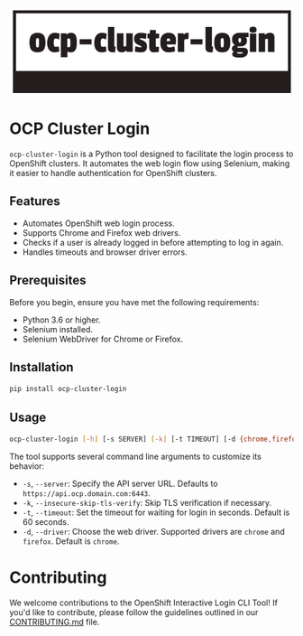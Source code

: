 ![Logo](assets/logo.png)

# OCP Cluster Login

`ocp-cluster-login` is a Python tool designed to facilitate the login process to OpenShift clusters. It automates the web login flow using Selenium, making it easier to handle authentication for OpenShift clusters.

## Features

- Automates OpenShift web login process.
- Supports Chrome and Firefox web drivers.
- Checks if a user is already logged in before attempting to log in again.
- Handles timeouts and browser driver errors.

## Prerequisites

Before you begin, ensure you have met the following requirements:
- Python 3.6 or higher.
- Selenium installed.
- Selenium WebDriver for Chrome or Firefox.

## Installation
```bash
pip install ocp-cluster-login
```

## Usage
```bash
ocp-cluster-login [-h] [-s SERVER] [-k] [-t TIMEOUT] [-d {chrome,firefox}]
```
The tool supports several command line arguments to customize its behavior:
- `-s`, `--server`: Specify the API server URL. Defaults to `https://api.ocp.domain.com:6443`.
- `-k`, `--insecure-skip-tls-verify`: Skip TLS verification if necessary.
- `-t`, `--timeout`: Set the timeout for waiting for login in seconds. Default is 60 seconds.
- `-d`, `--driver`: Choose the web driver. Supported drivers are `chrome` and `firefox`. Default is `chrome`.

# Contributing

We welcome contributions to the OpenShift Interactive Login CLI Tool! If you'd like to contribute, please follow the guidelines outlined in our [CONTRIBUTING.md](CONTRIBUTING.md) file.

